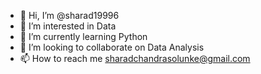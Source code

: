 - 👋 Hi, I’m @sharad19996
- 👀 I’m interested in Data
- 🌱 I’m currently learning Python
- 💞️ I’m looking to collaborate on Data Analysis
- 📫 How to reach me sharadchandrasolunke@gmail.com

<!---
sharad19996/sharad19996 is a ✨ special ✨ repository because its `README.md` (this file) appears on your GitHub profile.
You can click the Preview link to take a look at your changes.
--->
